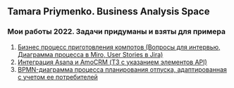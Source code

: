 ## Tamara Priymenko. Business Analysis Space

### Мои работы 2022. Задачи придуманы и взяты для примера

1. [Бизнес процесс приготовления компотов (Вопросы для интервью, Диаграмма процесса в Miro, User Stories в Jira)](BPAutomation/InterviewDiagramUserStories.md)
2. [Интеграция Asana и AmoCRM (ТЗ с указанием элементов API)](IntegrationAPI/AmoCRMAsanaAPI.md)
3. [BPMN-диаграмма процесса планирования отпуска, адаптированная с учетом ее потребителей](BPMN/ProcessPlanning.md)


